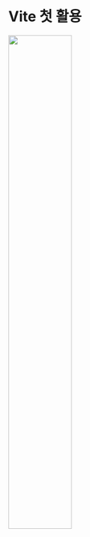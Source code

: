 # Vite 첫 활용

<img src="https://github.com/user-attachments/assets/9e12d7de-9900-43e3-8ce5-2ba529cb34d8"  width="50%"/>
